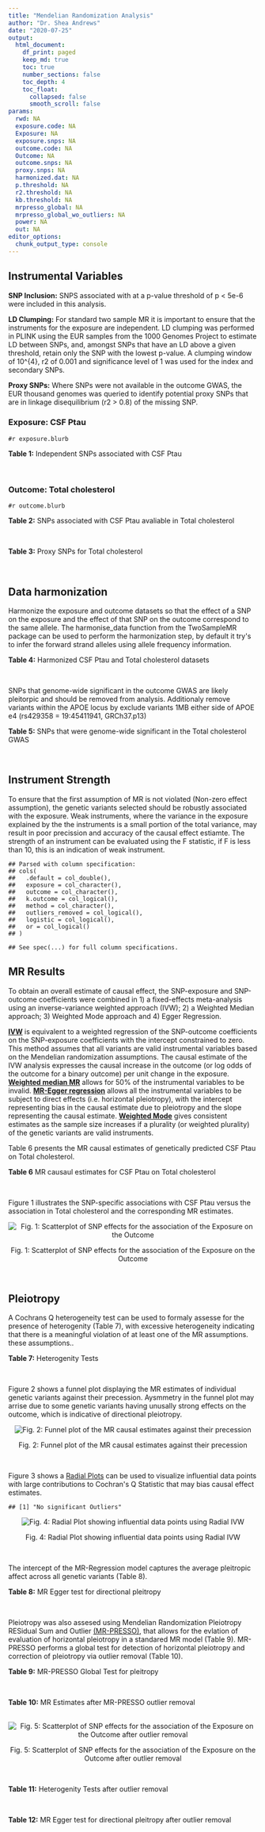 ```yaml
---
title: "Mendelian Randomization Analysis"
author: "Dr. Shea Andrews"
date: "2020-07-25"
output:
  html_document:
    df_print: paged
    keep_md: true
    toc: true
    number_sections: false
    toc_depth: 4
    toc_float:
      collapsed: false
      smooth_scroll: false
params:
  rwd: NA
  exposure.code: NA
  Exposure: NA
  exposure.snps: NA
  outcome.code: NA
  Outcome: NA
  outcome.snps: NA
  proxy.snps: NA
  harmonized.dat: NA
  p.threshold: NA
  r2.threshold: NA
  kb.threshold: NA
  mrpresso_global: NA
  mrpresso_global_wo_outliers: NA
  power: NA
  out: NA
editor_options:
  chunk_output_type: console
---
```







## Instrumental Variables
**SNP Inclusion:** SNPS associated with at a p-value threshold of p < 5e-6 were included in this analysis.
<br>

**LD Clumping:** For standard two sample MR it is important to ensure that the instruments for the exposure are independent. LD clumping was performed in PLINK using the EUR samples from the 1000 Genomes Project to estimate LD between SNPs, and, amongst SNPs that have an LD above a given threshold, retain only the SNP with the lowest p-value. A clumping window of 10^{4}, r2 of 0.001 and significance level of 1 was used for the index and secondary SNPs.
<br>

**Proxy SNPs:** Where SNPs were not available in the outcome GWAS, the EUR thousand genomes was queried to identify potential proxy SNPs that are in linkage disequilibrium (r2 > 0.8) of the missing SNP.
<br>

### Exposure: CSF Ptau
`#r exposure.blurb`
<br>

**Table 1:** Independent SNPs associated with CSF Ptau
<div data-pagedtable="false">
  <script data-pagedtable-source type="application/json">
{"columns":[{"label":["SNP"],"name":[1],"type":["chr"],"align":["left"]},{"label":["CHROM"],"name":[2],"type":["dbl"],"align":["right"]},{"label":["POS"],"name":[3],"type":["dbl"],"align":["right"]},{"label":["REF"],"name":[4],"type":["chr"],"align":["left"]},{"label":["ALT"],"name":[5],"type":["chr"],"align":["left"]},{"label":["AF"],"name":[6],"type":["dbl"],"align":["right"]},{"label":["BETA"],"name":[7],"type":["dbl"],"align":["right"]},{"label":["SE"],"name":[8],"type":["dbl"],"align":["right"]},{"label":["Z"],"name":[9],"type":["dbl"],"align":["right"]},{"label":["P"],"name":[10],"type":["dbl"],"align":["right"]},{"label":["N"],"name":[11],"type":["dbl"],"align":["right"]},{"label":["TRAIT"],"name":[12],"type":["chr"],"align":["left"]}],"data":[{"1":"rs4267554","2":"2","3":"46901045","4":"A","5":"G","6":"0.1037360","7":"-0.04197","8":"0.008801","9":"-4.768776","10":"1.976e-06","11":"3146","12":"CSF_ptau"},{"1":"rs35055419","2":"3","3":"190663557","4":"T","5":"C","6":"0.3498150","7":"0.03490","8":"0.005653","9":"6.173713","10":"7.624e-10","11":"3146","12":"CSF_ptau"},{"1":"rs16897042","2":"5","3":"67107448","4":"T","5":"C","6":"0.0184850","7":"0.07870","8":"0.016050","9":"4.903427","10":"9.998e-07","11":"3146","12":"CSF_ptau"},{"1":"rs60871478","2":"7","3":"827325","4":"A","5":"G","6":"0.7729760","7":"-0.03472","8":"0.006863","9":"-5.059010","10":"4.505e-07","11":"3146","12":"CSF_ptau"},{"1":"rs7798280","2":"7","3":"15093202","4":"C","5":"A","6":"0.3549910","7":"-0.03378","8":"0.006773","9":"-4.987450","10":"6.699e-07","11":"3146","12":"CSF_ptau"},{"1":"rs2439313","2":"8","3":"32533316","4":"A","5":"G","6":"0.5620010","7":"-0.02653","8":"0.005418","9":"-4.896640","10":"1.025e-06","11":"3146","12":"CSF_ptau"},{"1":"rs514716","2":"9","3":"3929424","4":"C","5":"T","6":"0.8443070","7":"0.04876","8":"0.008764","9":"5.563670","10":"2.935e-08","11":"3146","12":"CSF_ptau"},{"1":"rs9527039","2":"13","3":"53504675","4":"T","5":"C","6":"0.0810909","7":"-0.06098","8":"0.010450","9":"-5.835407","10":"5.947e-09","11":"3146","12":"CSF_ptau"},{"1":"rs12889974","2":"14","3":"77609298","4":"C","5":"G","6":"0.0913043","7":"0.04955","8":"0.010660","9":"4.648218","10":"3.555e-06","11":"3146","12":"CSF_ptau"},{"1":"rs12961169","2":"18","3":"77381649","4":"C","5":"T","6":"0.1395560","7":"0.05004","8":"0.008013","9":"6.244852","10":"5.117e-10","11":"3146","12":"CSF_ptau"},{"1":"rs769449","2":"19","3":"45410002","4":"G","5":"A","6":"0.0998545","7":"0.07930","8":"0.006542","9":"12.121675","10":"5.299e-33","11":"3146","12":"CSF_ptau"},{"1":"rs34871495","2":"20","3":"55310283","4":"C","5":"T","6":"0.0282916","7":"0.08995","8":"0.016740","9":"5.373357","10":"8.307e-08","11":"3146","12":"CSF_ptau"},{"1":"rs41157","2":"22","3":"30405151","4":"T","5":"C","6":"0.7146230","7":"-0.02538","8":"0.005504","9":"-4.611190","10":"4.182e-06","11":"3146","12":"CSF_ptau"}],"options":{"columns":{"min":{},"max":[10]},"rows":{"min":[10],"max":[10]},"pages":{}}}
  </script>
</div>
<br>

### Outcome: Total cholesterol
`#r outcome.blurb`
<br>

**Table 2:** SNPs associated with CSF Ptau avaliable in Total cholesterol
<div data-pagedtable="false">
  <script data-pagedtable-source type="application/json">
{"columns":[{"label":["SNP"],"name":[1],"type":["chr"],"align":["left"]},{"label":["CHROM"],"name":[2],"type":["dbl"],"align":["right"]},{"label":["POS"],"name":[3],"type":["dbl"],"align":["right"]},{"label":["REF"],"name":[4],"type":["chr"],"align":["left"]},{"label":["ALT"],"name":[5],"type":["chr"],"align":["left"]},{"label":["AF"],"name":[6],"type":["dbl"],"align":["right"]},{"label":["BETA"],"name":[7],"type":["dbl"],"align":["right"]},{"label":["SE"],"name":[8],"type":["dbl"],"align":["right"]},{"label":["Z"],"name":[9],"type":["dbl"],"align":["right"]},{"label":["P"],"name":[10],"type":["dbl"],"align":["right"]},{"label":["N"],"name":[11],"type":["dbl"],"align":["right"]},{"label":["TRAIT"],"name":[12],"type":["chr"],"align":["left"]}],"data":[{"1":"rs4267554","2":"2","3":"46901045","4":"A","5":"G","6":"0.1037360","7":"0.0065","8":"0.0082","9":"0.79268293","10":"3.461e-01","11":"94595.00","12":"Total_Cholesterol"},{"1":"rs16897042","2":"5","3":"67107448","4":"T","5":"C","6":"0.0184850","7":"0.0223","8":"0.0167","9":"1.33532934","10":"1.219e-01","11":"91474.00","12":"Total_Cholesterol"},{"1":"rs7798280","2":"7","3":"15093202","4":"C","5":"A","6":"0.3549910","7":"0.0004","8":"0.0055","9":"0.07272727","10":"8.575e-01","11":"94595.00","12":"Total_Cholesterol"},{"1":"rs514716","2":"9","3":"3929424","4":"C","5":"T","6":"0.8443070","7":"0.0005","8":"0.0078","9":"0.06410256","10":"8.204e-01","11":"94595.00","12":"Total_Cholesterol"},{"1":"rs9527039","2":"13","3":"53504675","4":"T","5":"C","6":"0.0810909","7":"-0.0100","8":"0.0096","9":"-1.04167000","10":"3.745e-01","11":"93623.00","12":"Total_Cholesterol"},{"1":"rs769449","2":"19","3":"45410002","4":"G","5":"A","6":"0.0998545","7":"0.1589","8":"0.0072","9":"22.06944444","10":"6.770e-103","11":"93260.18","12":"Total_Cholesterol"},{"1":"rs41157","2":"22","3":"30405151","4":"T","5":"C","6":"0.7146230","7":"0.0086","8":"0.0053","9":"1.62264151","10":"1.874e-01","11":"91556.00","12":"Total_Cholesterol"},{"1":"rs35055419","2":"NA","3":"NA","4":"NA","5":"NA","6":"NA","7":"NA","8":"NA","9":"NA","10":"NA","11":"NA","12":"NA"},{"1":"rs60871478","2":"NA","3":"NA","4":"NA","5":"NA","6":"NA","7":"NA","8":"NA","9":"NA","10":"NA","11":"NA","12":"NA"},{"1":"rs2439313","2":"NA","3":"NA","4":"NA","5":"NA","6":"NA","7":"NA","8":"NA","9":"NA","10":"NA","11":"NA","12":"NA"},{"1":"rs12889974","2":"NA","3":"NA","4":"NA","5":"NA","6":"NA","7":"NA","8":"NA","9":"NA","10":"NA","11":"NA","12":"NA"},{"1":"rs12961169","2":"NA","3":"NA","4":"NA","5":"NA","6":"NA","7":"NA","8":"NA","9":"NA","10":"NA","11":"NA","12":"NA"},{"1":"rs34871495","2":"NA","3":"NA","4":"NA","5":"NA","6":"NA","7":"NA","8":"NA","9":"NA","10":"NA","11":"NA","12":"NA"}],"options":{"columns":{"min":{},"max":[10]},"rows":{"min":[10],"max":[10]},"pages":{}}}
  </script>
</div>
<br>

**Table 3:** Proxy SNPs for Total cholesterol
<div data-pagedtable="false">
  <script data-pagedtable-source type="application/json">
{"columns":[{"label":["target_snp"],"name":[1],"type":["chr"],"align":["left"]},{"label":["proxy_snp"],"name":[2],"type":["chr"],"align":["left"]},{"label":["ld.r2"],"name":[3],"type":["dbl"],"align":["right"]},{"label":["Dprime"],"name":[4],"type":["dbl"],"align":["right"]},{"label":["PHASE"],"name":[5],"type":["chr"],"align":["left"]},{"label":["X12"],"name":[6],"type":["lgl"],"align":["right"]},{"label":["CHROM"],"name":[7],"type":["dbl"],"align":["right"]},{"label":["POS"],"name":[8],"type":["dbl"],"align":["right"]},{"label":["REF.proxy"],"name":[9],"type":["chr"],"align":["left"]},{"label":["ALT.proxy"],"name":[10],"type":["chr"],"align":["left"]},{"label":["AF"],"name":[11],"type":["dbl"],"align":["right"]},{"label":["BETA"],"name":[12],"type":["dbl"],"align":["right"]},{"label":["SE"],"name":[13],"type":["dbl"],"align":["right"]},{"label":["Z"],"name":[14],"type":["dbl"],"align":["right"]},{"label":["P"],"name":[15],"type":["dbl"],"align":["right"]},{"label":["N"],"name":[16],"type":["dbl"],"align":["right"]},{"label":["TRAIT"],"name":[17],"type":["chr"],"align":["left"]},{"label":["ref"],"name":[18],"type":["chr"],"align":["left"]},{"label":["ref.proxy"],"name":[19],"type":["chr"],"align":["left"]},{"label":["alt"],"name":[20],"type":["chr"],"align":["left"]},{"label":["alt.proxy"],"name":[21],"type":["chr"],"align":["left"]},{"label":["ALT"],"name":[22],"type":["chr"],"align":["left"]},{"label":["REF"],"name":[23],"type":["chr"],"align":["left"]},{"label":["proxy.outcome"],"name":[24],"type":["lgl"],"align":["right"]}],"data":[{"1":"rs35055419","2":"rs2088882","3":"1.000000","4":"1.000000","5":"CG/TA","6":"NA","7":"3","8":"190656524","9":"A","10":"G","11":"0.347834","12":"0.0023","13":"0.0052","14":"0.4423077","15":"0.80690","16":"94595","17":"Total_Cholesterol","18":"C","19":"G","20":"T","21":"A","22":"C","23":"T","24":"TRUE"},{"1":"rs60871478","2":"rs4374882","3":"0.980202","4":"1.000000","5":"AC/GT","6":"NA","7":"7","8":"821798","9":"C","10":"T","11":"0.726636","12":"0.0083","13":"0.0077","14":"1.0779221","15":"0.07868","16":"92600","17":"Total_Cholesterol","18":"A","19":"C","20":"G","21":"T","22":"G","23":"A","24":"TRUE"},{"1":"rs2439313","2":"rs2919392","3":"0.919506","4":"0.978764","5":"AA/GG","6":"NA","7":"8","8":"32524451","9":"A","10":"G","11":"0.563021","12":"-0.0032","13":"0.0053","14":"-0.6037740","15":"0.42530","16":"94595","17":"Total_Cholesterol","18":"A","19":"A","20":"G","21":"G","22":"G","23":"A","24":"TRUE"},{"1":"rs12961169","2":"rs7233060","3":"0.938982","4":"0.979050","5":"TA/CG","6":"NA","7":"18","8":"77392379","9":"G","10":"A","11":"0.139594","12":"-0.0011","13":"0.0075","14":"-0.1466670","15":"0.62040","16":"92797","17":"Total_Cholesterol","18":"T","19":"A","20":"C","21":"G","22":"T","23":"C","24":"TRUE"},{"1":"rs12889974","2":"NA","3":"NA","4":"NA","5":"NA","6":"NA","7":"NA","8":"NA","9":"NA","10":"NA","11":"NA","12":"NA","13":"NA","14":"NA","15":"NA","16":"NA","17":"NA","18":"NA","19":"NA","20":"NA","21":"NA","22":"NA","23":"NA","24":"NA"},{"1":"rs34871495","2":"NA","3":"NA","4":"NA","5":"NA","6":"NA","7":"NA","8":"NA","9":"NA","10":"NA","11":"NA","12":"NA","13":"NA","14":"NA","15":"NA","16":"NA","17":"NA","18":"NA","19":"NA","20":"NA","21":"NA","22":"NA","23":"NA","24":"NA"}],"options":{"columns":{"min":{},"max":[10]},"rows":{"min":[10],"max":[10]},"pages":{}}}
  </script>
</div>
<br>

## Data harmonization
Harmonize the exposure and outcome datasets so that the effect of a SNP on the exposure and the effect of that SNP on the outcome correspond to the same allele. The harmonise_data function from the TwoSampleMR package can be used to perform the harmonization step, by default it try's to infer the forward strand alleles using allele frequency information.
<br>

**Table 4:** Harmonized CSF Ptau and Total cholesterol datasets
<div data-pagedtable="false">
  <script data-pagedtable-source type="application/json">
{"columns":[{"label":["SNP"],"name":[1],"type":["chr"],"align":["left"]},{"label":["effect_allele.exposure"],"name":[2],"type":["chr"],"align":["left"]},{"label":["other_allele.exposure"],"name":[3],"type":["chr"],"align":["left"]},{"label":["effect_allele.outcome"],"name":[4],"type":["chr"],"align":["left"]},{"label":["other_allele.outcome"],"name":[5],"type":["chr"],"align":["left"]},{"label":["beta.exposure"],"name":[6],"type":["dbl"],"align":["right"]},{"label":["beta.outcome"],"name":[7],"type":["dbl"],"align":["right"]},{"label":["eaf.exposure"],"name":[8],"type":["dbl"],"align":["right"]},{"label":["eaf.outcome"],"name":[9],"type":["dbl"],"align":["right"]},{"label":["remove"],"name":[10],"type":["lgl"],"align":["right"]},{"label":["palindromic"],"name":[11],"type":["lgl"],"align":["right"]},{"label":["ambiguous"],"name":[12],"type":["lgl"],"align":["right"]},{"label":["id.outcome"],"name":[13],"type":["chr"],"align":["left"]},{"label":["chr.outcome"],"name":[14],"type":["dbl"],"align":["right"]},{"label":["pos.outcome"],"name":[15],"type":["dbl"],"align":["right"]},{"label":["se.outcome"],"name":[16],"type":["dbl"],"align":["right"]},{"label":["z.outcome"],"name":[17],"type":["dbl"],"align":["right"]},{"label":["pval.outcome"],"name":[18],"type":["dbl"],"align":["right"]},{"label":["samplesize.outcome"],"name":[19],"type":["dbl"],"align":["right"]},{"label":["outcome"],"name":[20],"type":["chr"],"align":["left"]},{"label":["mr_keep.outcome"],"name":[21],"type":["lgl"],"align":["right"]},{"label":["pval_origin.outcome"],"name":[22],"type":["chr"],"align":["left"]},{"label":["chr.exposure"],"name":[23],"type":["dbl"],"align":["right"]},{"label":["pos.exposure"],"name":[24],"type":["dbl"],"align":["right"]},{"label":["se.exposure"],"name":[25],"type":["dbl"],"align":["right"]},{"label":["z.exposure"],"name":[26],"type":["dbl"],"align":["right"]},{"label":["pval.exposure"],"name":[27],"type":["dbl"],"align":["right"]},{"label":["samplesize.exposure"],"name":[28],"type":["dbl"],"align":["right"]},{"label":["exposure"],"name":[29],"type":["chr"],"align":["left"]},{"label":["mr_keep.exposure"],"name":[30],"type":["lgl"],"align":["right"]},{"label":["pval_origin.exposure"],"name":[31],"type":["chr"],"align":["left"]},{"label":["id.exposure"],"name":[32],"type":["chr"],"align":["left"]},{"label":["action"],"name":[33],"type":["dbl"],"align":["right"]},{"label":["mr_keep"],"name":[34],"type":["lgl"],"align":["right"]},{"label":["pt"],"name":[35],"type":["dbl"],"align":["right"]},{"label":["pleitropy_keep"],"name":[36],"type":["lgl"],"align":["right"]},{"label":["mrpresso_RSSobs"],"name":[37],"type":["lgl"],"align":["right"]},{"label":["mrpresso_pval"],"name":[38],"type":["lgl"],"align":["right"]},{"label":["mrpresso_keep"],"name":[39],"type":["lgl"],"align":["right"]}],"data":[{"1":"rs12961169","2":"T","3":"C","4":"T","5":"C","6":"0.05004","7":"-0.0011","8":"0.1395560","9":"0.1395940","10":"FALSE","11":"FALSE","12":"FALSE","13":"wbVXcO","14":"18","15":"77392379","16":"0.0075","17":"-0.14666700","18":"6.204e-01","19":"92797.00","20":"Willer2013tc","21":"TRUE","22":"reported","23":"18","24":"77381649","25":"0.008013","26":"6.244852","27":"5.117e-10","28":"3146","29":"Deming2017ptau","30":"TRUE","31":"reported","32":"rwja4C","33":"2","34":"TRUE","35":"5e-06","36":"TRUE","37":"NA","38":"NA","39":"TRUE"},{"1":"rs16897042","2":"C","3":"T","4":"C","5":"T","6":"0.07870","7":"0.0223","8":"0.0184850","9":"0.0184850","10":"FALSE","11":"FALSE","12":"FALSE","13":"wbVXcO","14":"5","15":"67107448","16":"0.0167","17":"1.33532934","18":"1.219e-01","19":"91474.00","20":"Willer2013tc","21":"TRUE","22":"reported","23":"5","24":"67107448","25":"0.016050","26":"4.903427","27":"9.998e-07","28":"3146","29":"Deming2017ptau","30":"TRUE","31":"reported","32":"rwja4C","33":"2","34":"TRUE","35":"5e-06","36":"TRUE","37":"NA","38":"NA","39":"TRUE"},{"1":"rs2439313","2":"G","3":"A","4":"G","5":"A","6":"-0.02653","7":"-0.0032","8":"0.5620010","9":"0.5630210","10":"FALSE","11":"FALSE","12":"FALSE","13":"wbVXcO","14":"8","15":"32524451","16":"0.0053","17":"-0.60377400","18":"4.253e-01","19":"94595.00","20":"Willer2013tc","21":"TRUE","22":"reported","23":"8","24":"32533316","25":"0.005418","26":"-4.896640","27":"1.025e-06","28":"3146","29":"Deming2017ptau","30":"TRUE","31":"reported","32":"rwja4C","33":"2","34":"TRUE","35":"5e-06","36":"TRUE","37":"NA","38":"NA","39":"TRUE"},{"1":"rs35055419","2":"C","3":"T","4":"C","5":"T","6":"0.03490","7":"0.0023","8":"0.3498150","9":"0.3478340","10":"FALSE","11":"FALSE","12":"FALSE","13":"wbVXcO","14":"3","15":"190656524","16":"0.0052","17":"0.44230769","18":"8.069e-01","19":"94595.00","20":"Willer2013tc","21":"TRUE","22":"reported","23":"3","24":"190663557","25":"0.005653","26":"6.173713","27":"7.624e-10","28":"3146","29":"Deming2017ptau","30":"TRUE","31":"reported","32":"rwja4C","33":"2","34":"TRUE","35":"5e-06","36":"TRUE","37":"NA","38":"NA","39":"TRUE"},{"1":"rs41157","2":"C","3":"T","4":"C","5":"T","6":"-0.02538","7":"0.0086","8":"0.7146230","9":"0.7146230","10":"FALSE","11":"FALSE","12":"FALSE","13":"wbVXcO","14":"22","15":"30405151","16":"0.0053","17":"1.62264151","18":"1.874e-01","19":"91556.00","20":"Willer2013tc","21":"TRUE","22":"reported","23":"22","24":"30405151","25":"0.005504","26":"-4.611190","27":"4.182e-06","28":"3146","29":"Deming2017ptau","30":"TRUE","31":"reported","32":"rwja4C","33":"2","34":"TRUE","35":"5e-06","36":"TRUE","37":"NA","38":"NA","39":"TRUE"},{"1":"rs4267554","2":"G","3":"A","4":"G","5":"A","6":"-0.04197","7":"0.0065","8":"0.1037360","9":"0.1037360","10":"FALSE","11":"FALSE","12":"FALSE","13":"wbVXcO","14":"2","15":"46901045","16":"0.0082","17":"0.79268293","18":"3.461e-01","19":"94595.00","20":"Willer2013tc","21":"TRUE","22":"reported","23":"2","24":"46901045","25":"0.008801","26":"-4.768776","27":"1.976e-06","28":"3146","29":"Deming2017ptau","30":"TRUE","31":"reported","32":"rwja4C","33":"2","34":"TRUE","35":"5e-06","36":"TRUE","37":"NA","38":"NA","39":"TRUE"},{"1":"rs514716","2":"T","3":"C","4":"T","5":"C","6":"0.04876","7":"0.0005","8":"0.8443070","9":"0.8443070","10":"FALSE","11":"FALSE","12":"FALSE","13":"wbVXcO","14":"9","15":"3929424","16":"0.0078","17":"0.06410256","18":"8.204e-01","19":"94595.00","20":"Willer2013tc","21":"TRUE","22":"reported","23":"9","24":"3929424","25":"0.008764","26":"5.563670","27":"2.935e-08","28":"3146","29":"Deming2017ptau","30":"TRUE","31":"reported","32":"rwja4C","33":"2","34":"TRUE","35":"5e-06","36":"TRUE","37":"NA","38":"NA","39":"TRUE"},{"1":"rs60871478","2":"G","3":"A","4":"G","5":"A","6":"-0.03472","7":"0.0083","8":"0.7729760","9":"0.7266360","10":"FALSE","11":"FALSE","12":"FALSE","13":"wbVXcO","14":"7","15":"821798","16":"0.0077","17":"1.07792208","18":"7.868e-02","19":"92600.00","20":"Willer2013tc","21":"TRUE","22":"reported","23":"7","24":"827325","25":"0.006863","26":"-5.059010","27":"4.505e-07","28":"3146","29":"Deming2017ptau","30":"TRUE","31":"reported","32":"rwja4C","33":"2","34":"TRUE","35":"5e-06","36":"TRUE","37":"NA","38":"NA","39":"TRUE"},{"1":"rs769449","2":"A","3":"G","4":"A","5":"G","6":"0.07930","7":"0.1589","8":"0.0998545","9":"0.0998545","10":"FALSE","11":"FALSE","12":"FALSE","13":"wbVXcO","14":"19","15":"45410002","16":"0.0072","17":"22.06944444","18":"6.770e-103","19":"93260.18","20":"Willer2013tc","21":"TRUE","22":"reported","23":"19","24":"45410002","25":"0.006542","26":"12.121675","27":"5.299e-33","28":"3146","29":"Deming2017ptau","30":"TRUE","31":"reported","32":"rwja4C","33":"2","34":"TRUE","35":"5e-06","36":"FALSE","37":"NA","38":"NA","39":"TRUE"},{"1":"rs7798280","2":"A","3":"C","4":"A","5":"C","6":"-0.03378","7":"0.0004","8":"0.3549910","9":"0.3549910","10":"FALSE","11":"FALSE","12":"FALSE","13":"wbVXcO","14":"7","15":"15093202","16":"0.0055","17":"0.07272727","18":"8.575e-01","19":"94595.00","20":"Willer2013tc","21":"TRUE","22":"reported","23":"7","24":"15093202","25":"0.006773","26":"-4.987450","27":"6.699e-07","28":"3146","29":"Deming2017ptau","30":"TRUE","31":"reported","32":"rwja4C","33":"2","34":"TRUE","35":"5e-06","36":"TRUE","37":"NA","38":"NA","39":"TRUE"},{"1":"rs9527039","2":"C","3":"T","4":"C","5":"T","6":"-0.06098","7":"-0.0100","8":"0.0810909","9":"0.0810909","10":"FALSE","11":"FALSE","12":"FALSE","13":"wbVXcO","14":"13","15":"53504675","16":"0.0096","17":"-1.04167000","18":"3.745e-01","19":"93623.00","20":"Willer2013tc","21":"TRUE","22":"reported","23":"13","24":"53504675","25":"0.010450","26":"-5.835407","27":"5.947e-09","28":"3146","29":"Deming2017ptau","30":"TRUE","31":"reported","32":"rwja4C","33":"2","34":"TRUE","35":"5e-06","36":"TRUE","37":"NA","38":"NA","39":"TRUE"}],"options":{"columns":{"min":{},"max":[10]},"rows":{"min":[10],"max":[10]},"pages":{}}}
  </script>
</div>
<br>

SNPs that genome-wide significant in the outcome GWAS are likely pleitorpic and should be removed from analysis. Additionaly remove variants within the APOE locus by exclude variants 1MB either side of APOE e4 (rs429358 = 19:45411941, GRCh37.p13)
<br>


**Table 5:** SNPs that were genome-wide significant in the Total cholesterol GWAS
<div data-pagedtable="false">
  <script data-pagedtable-source type="application/json">
{"columns":[{"label":["SNP"],"name":[1],"type":["chr"],"align":["left"]},{"label":["chr.outcome"],"name":[2],"type":["dbl"],"align":["right"]},{"label":["pos.outcome"],"name":[3],"type":["dbl"],"align":["right"]},{"label":["pval.exposure"],"name":[4],"type":["dbl"],"align":["right"]},{"label":["pval.outcome"],"name":[5],"type":["dbl"],"align":["right"]}],"data":[{"1":"rs769449","2":"19","3":"45410002","4":"5.299e-33","5":"6.77e-103"}],"options":{"columns":{"min":{},"max":[10]},"rows":{"min":[10],"max":[10]},"pages":{}}}
  </script>
</div>
<br>


## Instrument Strength
To ensure that the first assumption of MR is not violated (Non-zero effect assumption), the genetic variants selected should be robustly associated with the exposure. Weak instruments, where the variance in the exposure explained by the the instruments is a small portion of the total variance, may result in poor precission and accuracy of the causal effect estiamte. The strength of an instrument can be evaluated using the F statistic, if F is less than 10, this is an indication of weak instrument.


```
## Parsed with column specification:
## cols(
##   .default = col_double(),
##   exposure = col_character(),
##   outcome = col_character(),
##   k.outcome = col_logical(),
##   method = col_character(),
##   outliers_removed = col_logical(),
##   logistic = col_logical(),
##   or = col_logical()
## )
```

```
## See spec(...) for full column specifications.
```

<div data-pagedtable="false">
  <script data-pagedtable-source type="application/json">
{"columns":[{"label":["outliers_removed"],"name":[1],"type":["lgl"],"align":["right"]},{"label":["pve.exposure"],"name":[2],"type":["dbl"],"align":["right"]},{"label":["F"],"name":[3],"type":["dbl"],"align":["right"]},{"label":["Alpha"],"name":[4],"type":["dbl"],"align":["right"]},{"label":["NCP"],"name":[5],"type":["dbl"],"align":["right"]},{"label":["Power"],"name":[6],"type":["dbl"],"align":["right"]}],"data":[{"1":"FALSE","2":"0.09095326","3":"31.36676","4":"0.05","5":"0.0003275093","6":"0.05003752"}],"options":{"columns":{"min":{},"max":[10]},"rows":{"min":[10],"max":[10]},"pages":{}}}
  </script>
</div>

##  MR Results
To obtain an overall estimate of causal effect, the SNP-exposure and SNP-outcome coefficients were combined in 1) a fixed-effects meta-analysis using an inverse-variance weighted approach (IVW); 2) a Weighted Median approach; 3) Weighted Mode approach and 4) Egger Regression.


[**IVW**](https://doi.org/10.1002/gepi.21758) is equivalent to a weighted regression of the SNP-outcome coefficients on the SNP-exposure coefficients with the intercept constrained to zero. This method assumes that all variants are valid instrumental variables based on the Mendelian randomization assumptions. The causal estimate of the IVW analysis expresses the causal increase in the outcome (or log odds of the outcome for a binary outcome) per unit change in the exposure. [**Weighted median MR**](https://doi.org/10.1002/gepi.21965) allows for 50% of the instrumental variables to be invalid. [**MR-Egger regression**](https://doi.org/10.1093/ije/dyw220) allows all the instrumental variables to be subject to direct effects (i.e. horizontal pleiotropy), with the intercept representing bias in the causal estimate due to pleiotropy and the slope representing the causal estimate. [**Weighted Mode**](https://doi.org/10.1093/ije/dyx102) gives consistent estimates as the sample size increases if a plurality (or weighted plurality) of the genetic variants are valid instruments.
<br>



Table 6 presents the MR causal estimates of genetically predicted CSF Ptau on Total cholesterol.
<br>

**Table 6** MR causaul estimates for CSF Ptau on Total cholesterol
<div data-pagedtable="false">
  <script data-pagedtable-source type="application/json">
{"columns":[{"label":["id.exposure"],"name":[1],"type":["chr"],"align":["left"]},{"label":["id.outcome"],"name":[2],"type":["chr"],"align":["left"]},{"label":["outcome"],"name":[3],"type":["fctr"],"align":["left"]},{"label":["exposure"],"name":[4],"type":["fctr"],"align":["left"]},{"label":["method"],"name":[5],"type":["fctr"],"align":["left"]},{"label":["nsnp"],"name":[6],"type":["int"],"align":["right"]},{"label":["b"],"name":[7],"type":["dbl"],"align":["right"]},{"label":["se"],"name":[8],"type":["dbl"],"align":["right"]},{"label":["pval"],"name":[9],"type":["dbl"],"align":["right"]}],"data":[{"1":"rwja4C","2":"wbVXcO","3":"Willer2013tc","4":"Deming2017ptau","5":"Inverse variance weighted (fixed effects)","6":"10","7":"0.003673033","8":"0.05560406","9":"0.9473325"},{"1":"rwja4C","2":"wbVXcO","3":"Willer2013tc","4":"Deming2017ptau","5":"Weighted median","6":"10","7":"0.004995048","8":"0.07510667","9":"0.9469749"},{"1":"rwja4C","2":"wbVXcO","3":"Willer2013tc","4":"Deming2017ptau","5":"Weighted mode","6":"10","7":"0.032947486","8":"0.10032272","9":"0.7501101"},{"1":"rwja4C","2":"wbVXcO","3":"Willer2013tc","4":"Deming2017ptau","5":"MR Egger","6":"10","7":"0.283407254","8":"0.19105542","9":"0.1762643"}],"options":{"columns":{"min":{},"max":[10]},"rows":{"min":[10],"max":[10]},"pages":{}}}
  </script>
</div>
<br>

Figure 1 illustrates the SNP-specific associations with CSF Ptau versus the association in Total cholesterol and the corresponding MR estimates.
<br>

<div class="figure" style="text-align: center">
<img src="/sc/arion/projects/LOAD/shea/Projects/MR_ADPhenome/results/MR_ADbidir/Deming2017ptau/Willer2013tc/Deming2017ptau_5e-6_Willer2013tc_MR_Analaysis_files/figure-html/scatter_plot-1.png" alt="Fig. 1: Scatterplot of SNP effects for the association of the Exposure on the Outcome"  />
<p class="caption">Fig. 1: Scatterplot of SNP effects for the association of the Exposure on the Outcome</p>
</div>
<br>


## Pleiotropy
A Cochrans Q heterogeneity test can be used to formaly assesse for the presence of heterogenity (Table 7), with excessive heterogeneity indicating that there is a meaningful violation of at least one of the MR assumptions.
these assumptions..
<br>

**Table 7:** Heterogenity Tests
<div data-pagedtable="false">
  <script data-pagedtable-source type="application/json">
{"columns":[{"label":["id.exposure"],"name":[1],"type":["chr"],"align":["left"]},{"label":["id.outcome"],"name":[2],"type":["chr"],"align":["left"]},{"label":["outcome"],"name":[3],"type":["fctr"],"align":["left"]},{"label":["exposure"],"name":[4],"type":["fctr"],"align":["left"]},{"label":["method"],"name":[5],"type":["fctr"],"align":["left"]},{"label":["Q"],"name":[6],"type":["dbl"],"align":["right"]},{"label":["Q_df"],"name":[7],"type":["dbl"],"align":["right"]},{"label":["Q_pval"],"name":[8],"type":["dbl"],"align":["right"]}],"data":[{"1":"rwja4C","2":"wbVXcO","3":"Willer2013tc","4":"Deming2017ptau","5":"MR Egger","6":"5.536001","7":"8","8":"0.6990482"},{"1":"rwja4C","2":"wbVXcO","3":"Willer2013tc","4":"Deming2017ptau","5":"Inverse variance weighted","6":"7.878126","7":"9","8":"0.5464734"}],"options":{"columns":{"min":{},"max":[10]},"rows":{"min":[10],"max":[10]},"pages":{}}}
  </script>
</div>
<br>

Figure 2 shows a funnel plot displaying the MR estimates of individual genetic variants against their precession. Aysmmetry in the funnel plot may arrise due to some genetic variants having unusally strong effects on the outcome, which is indicative of directional pleiotropy.
<br>

<div class="figure" style="text-align: center">
<img src="/sc/arion/projects/LOAD/shea/Projects/MR_ADPhenome/results/MR_ADbidir/Deming2017ptau/Willer2013tc/Deming2017ptau_5e-6_Willer2013tc_MR_Analaysis_files/figure-html/funnel_plot-1.png" alt="Fig. 2: Funnel plot of the MR causal estimates against their precession"  />
<p class="caption">Fig. 2: Funnel plot of the MR causal estimates against their precession</p>
</div>
<br>

Figure 3 shows a [Radial Plots](https://github.com/WSpiller/RadialMR) can be used to visualize influential data points with large contributions to Cochran's Q Statistic that may bias causal effect estimates.




```
## [1] "No significant Outliers"
```

<div class="figure" style="text-align: center">
<img src="/sc/arion/projects/LOAD/shea/Projects/MR_ADPhenome/results/MR_ADbidir/Deming2017ptau/Willer2013tc/Deming2017ptau_5e-6_Willer2013tc_MR_Analaysis_files/figure-html/Radial_Plot-1.png" alt="Fig. 4: Radial Plot showing influential data points using Radial IVW"  />
<p class="caption">Fig. 4: Radial Plot showing influential data points using Radial IVW</p>
</div>
<br>

The intercept of the MR-Regression model captures the average pleitropic affect across all genetic variants (Table 8).
<br>

**Table 8:** MR Egger test for directional pleitropy
<div data-pagedtable="false">
  <script data-pagedtable-source type="application/json">
{"columns":[{"label":["id.exposure"],"name":[1],"type":["chr"],"align":["left"]},{"label":["id.outcome"],"name":[2],"type":["chr"],"align":["left"]},{"label":["outcome"],"name":[3],"type":["fctr"],"align":["left"]},{"label":["exposure"],"name":[4],"type":["fctr"],"align":["left"]},{"label":["egger_intercept"],"name":[5],"type":["dbl"],"align":["right"]},{"label":["se"],"name":[6],"type":["dbl"],"align":["right"]},{"label":["pval"],"name":[7],"type":["dbl"],"align":["right"]}],"data":[{"1":"rwja4C","2":"wbVXcO","3":"Willer2013tc","4":"Deming2017ptau","5":"-0.01116978","6":"0.007298603","7":"0.1644484"}],"options":{"columns":{"min":{},"max":[10]},"rows":{"min":[10],"max":[10]},"pages":{}}}
  </script>
</div>
<br>

Pleiotropy was also assesed using Mendelian Randomization Pleiotropy RESidual Sum and Outlier [(MR-PRESSO)](https://doi.org/10.1038/s41588-018-0099-7), that allows for the evlation of evaluation of horizontal pleiotropy in a standared MR model (Table 9). MR-PRESSO performs a global test for detection of horizontal pleiotropy and correction of pleiotropy via outlier removal (Table 10).
<br>

**Table 9:** MR-PRESSO Global Test for pleitropy
<div data-pagedtable="false">
  <script data-pagedtable-source type="application/json">
{"columns":[{"label":["id.exposure"],"name":[1],"type":["chr"],"align":["left"]},{"label":["id.outcome"],"name":[2],"type":["chr"],"align":["left"]},{"label":["outcome"],"name":[3],"type":["chr"],"align":["left"]},{"label":["exposure"],"name":[4],"type":["chr"],"align":["left"]},{"label":["pt"],"name":[5],"type":["dbl"],"align":["right"]},{"label":["outliers_removed"],"name":[6],"type":["lgl"],"align":["right"]},{"label":["n_outliers"],"name":[7],"type":["dbl"],"align":["right"]},{"label":["RSSobs"],"name":[8],"type":["dbl"],"align":["right"]},{"label":["pval"],"name":[9],"type":["dbl"],"align":["right"]}],"data":[{"1":"rwja4C","2":"wbVXcO","3":"Willer2013tc","4":"Deming2017ptau","5":"5e-06","6":"FALSE","7":"0","8":"9.308096","9":"0.5812"}],"options":{"columns":{"min":{},"max":[10]},"rows":{"min":[10],"max":[10]},"pages":{}}}
  </script>
</div>
<br>


**Table 10:** MR Estimates after MR-PRESSO outlier removal
<div data-pagedtable="false">
  <script data-pagedtable-source type="application/json">
{"columns":[{"label":["id.exposure"],"name":[1],"type":["fctr"],"align":["left"]},{"label":["id.outcome"],"name":[2],"type":["fctr"],"align":["left"]},{"label":["outcome"],"name":[3],"type":["fctr"],"align":["left"]},{"label":["exposure"],"name":[4],"type":["fctr"],"align":["left"]},{"label":["method"],"name":[5],"type":["fctr"],"align":["left"]},{"label":["nsnp"],"name":[6],"type":["lgl"],"align":["right"]},{"label":["b"],"name":[7],"type":["lgl"],"align":["right"]},{"label":["se"],"name":[8],"type":["lgl"],"align":["right"]},{"label":["pval"],"name":[9],"type":["lgl"],"align":["right"]}],"data":[{"1":"rwja4C","2":"wbVXcO","3":"Willer2013tc","4":"Deming2017ptau","5":"mrpresso","6":"NA","7":"NA","8":"NA","9":"NA"}],"options":{"columns":{"min":{},"max":[10]},"rows":{"min":[10],"max":[10]},"pages":{}}}
  </script>
</div>
<br>

<div class="figure" style="text-align: center">
<img src="/sc/arion/projects/LOAD/shea/Projects/MR_ADPhenome/results/MR_ADbidir/Deming2017ptau/Willer2013tc/Deming2017ptau_5e-6_Willer2013tc_MR_Analaysis_files/figure-html/scatter_plot_outlier-1.png" alt="Fig. 5: Scatterplot of SNP effects for the association of the Exposure on the Outcome after outlier removal"  />
<p class="caption">Fig. 5: Scatterplot of SNP effects for the association of the Exposure on the Outcome after outlier removal</p>
</div>
<br>

**Table 11:** Heterogenity Tests after outlier removal
<div data-pagedtable="false">
  <script data-pagedtable-source type="application/json">
{"columns":[{"label":["id.exposure"],"name":[1],"type":["fctr"],"align":["left"]},{"label":["id.outcome"],"name":[2],"type":["fctr"],"align":["left"]},{"label":["outcome"],"name":[3],"type":["fctr"],"align":["left"]},{"label":["exposure"],"name":[4],"type":["fctr"],"align":["left"]},{"label":["method"],"name":[5],"type":["fctr"],"align":["left"]},{"label":["Q"],"name":[6],"type":["lgl"],"align":["right"]},{"label":["Q_df"],"name":[7],"type":["lgl"],"align":["right"]},{"label":["Q_pval"],"name":[8],"type":["lgl"],"align":["right"]}],"data":[{"1":"rwja4C","2":"wbVXcO","3":"Willer2013tc","4":"Deming2017ptau","5":"mrpresso","6":"NA","7":"NA","8":"NA"}],"options":{"columns":{"min":{},"max":[10]},"rows":{"min":[10],"max":[10]},"pages":{}}}
  </script>
</div>
<br>

**Table 12:** MR Egger test for directional pleitropy after outlier removal
<div data-pagedtable="false">
  <script data-pagedtable-source type="application/json">
{"columns":[{"label":["id.exposure"],"name":[1],"type":["fctr"],"align":["left"]},{"label":["id.outcome"],"name":[2],"type":["fctr"],"align":["left"]},{"label":["outcome"],"name":[3],"type":["fctr"],"align":["left"]},{"label":["exposure"],"name":[4],"type":["fctr"],"align":["left"]},{"label":["method"],"name":[5],"type":["fctr"],"align":["left"]},{"label":["egger_intercept"],"name":[6],"type":["lgl"],"align":["right"]},{"label":["se"],"name":[7],"type":["lgl"],"align":["right"]},{"label":["pval"],"name":[8],"type":["lgl"],"align":["right"]}],"data":[{"1":"rwja4C","2":"wbVXcO","3":"Willer2013tc","4":"Deming2017ptau","5":"mrpresso","6":"NA","7":"NA","8":"NA"}],"options":{"columns":{"min":{},"max":[10]},"rows":{"min":[10],"max":[10]},"pages":{}}}
  </script>
</div>
<br>

